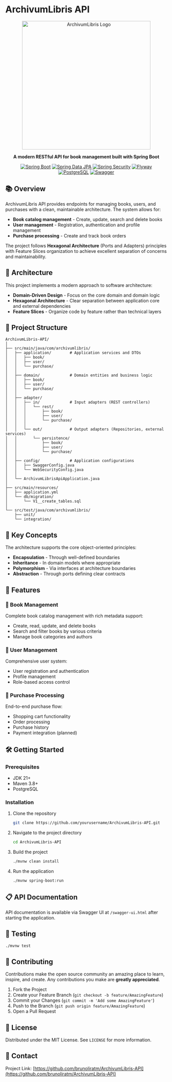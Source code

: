 # ArchivumLibris API

<div align="center">
  <img src="https://capsule-render.vercel.app/api?type=blur&height=300&color=gradient&text=Archivum%20Libris&reversal=true&textBg=false&fontColor=fff&stroke=000" alt="ArchivumLibris Logo" width="400">

  **A modern RESTful API for book management built with Spring Boot**

  [![Spring Boot](https://img.shields.io/badge/Spring%20Boot-6DB33F?style=flat-square&logo=spring-boot&logoColor=white)](https://spring.io/projects/spring-boot)
  [![Spring Data JPA](https://img.shields.io/badge/Spring%20Data%20JPA-6DB33F?style=flat-square&logo=spring&logoColor=white)](https://spring.io/projects/spring-data-jpa)
  [![Spring Security](https://img.shields.io/badge/Spring%20Security-6DB33F?style=flat-square&logo=spring-security&logoColor=white)](https://spring.io/projects/spring-security)
  [![Flyway](https://img.shields.io/badge/Flyway-CC0200?style=flat-square&logo=flyway&logoColor=white)](https://flywaydb.org/)
  [![PostgreSQL](https://img.shields.io/badge/PostgreSQL-336791?style=flat-square&logo=postgresql&logoColor=white)](https://www.postgresql.org/)
  [![Swagger](https://img.shields.io/badge/Swagger-85EA2D?style=flat-square&logo=swagger&logoColor=black)](https://swagger.io/)

</div>

## 📚 Overview

ArchivumLibris API provides endpoints for managing books, users, and purchases with a clean, maintainable architecture. The system allows for:

- **Book catalog management** - Create, update, search and delete books
- **User management** - Registration, authentication and profile management
- **Purchase processing** - Create and track book orders

The project follows **Hexagonal Architecture** (Ports and Adapters) principles with Feature Slices organization to achieve excellent separation of concerns and maintainability.

## 🔷 Architecture

This project implements a modern approach to software architecture:

- **Domain-Driven Design** - Focus on the core domain and domain logic
- **Hexagonal Architecture** - Clear separation between application core and external dependencies
- **Feature Slices** - Organize code by feature rather than technical layers

## 📂 Project Structure

```
ArchivumLibris-API/
│
├── src/main/java/com/archivumlibris/
│   ├── application/        # Application services and DTOs
│   │   ├── book/
│   │   ├── user/
│   │   └── purchase/
│   │
│   ├── domain/             # Domain entities and business logic
│   │   ├── book/
│   │   ├── user/
│   │   └── purchase/
│   │
│   ├── adapter/
│   │   ├── in/             # Input adapters (REST controllers)
│   │   │   └── rest/
│   │   │       ├── book/
│   │   │       ├── user/
│   │   │       └── purchase/
│   │   │
│   │   └── out/            # Output adapters (Repositories, external services)
│   │       └── persistence/
│   │           ├── book/
│   │           ├── user/
│   │           └── purchase/
│   │
│   ├── config/             # Application configurations
│   │   ├── SwaggerConfig.java
│   │   └── WebSecurityConfig.java
│   │
│   └── ArchivumLibrisApiApplication.java
│
├── src/main/resources/
│   ├── application.yml
│   └── db/migration/
│       └── V1__create_tables.sql
│
└── src/test/java/com/archivumlibris/
    ├── unit/
    └── integration/
```

## 🧩 Key Concepts

The architecture supports the core object-oriented principles:

- **Encapsulation** - Through well-defined boundaries
- **Inheritance** - In domain models where appropriate
- **Polymorphism** - Via interfaces at architecture boundaries
- **Abstraction** - Through ports defining clear contracts

## 🚀 Features

### 📖 Book Management

Complete book catalog management with rich metadata support:
- Create, read, update, and delete books
- Search and filter books by various criteria
- Manage book categories and authors

### 👥 User Management

Comprehensive user system:
- User registration and authentication
- Profile management
- Role-based access control

### 🛒 Purchase Processing

End-to-end purchase flow:
- Shopping cart functionality
- Order processing
- Purchase history
- Payment integration (planned)

## 🛠️ Getting Started

### Prerequisites

- JDK 21+
- Maven 3.8+
- PostgreSQL

### Installation

1. Clone the repository
   ```bash
   git clone https://github.com/yourusername/ArchivumLibris-API.git
   ```

2. Navigate to the project directory
   ```bash
   cd ArchivumLibris-API
   ```

3. Build the project
   ```bash
   ./mvnw clean install
   ```

4. Run the application
   ```bash
   ./mvnw spring-boot:run
   ```

## 📋 API Documentation

API documentation is available via Swagger UI at `/swagger-ui.html` after starting the application.

## 🧪 Testing

```bash
./mvnw test
```

## 🤝 Contributing

Contributions make the open source community an amazing place to learn, inspire, and create. Any contributions you make are **greatly appreciated**.

1. Fork the Project
2. Create your Feature Branch (`git checkout -b feature/AmazingFeature`)
3. Commit your Changes (`git commit -m 'Add some AmazingFeature'`)
4. Push to the Branch (`git push origin feature/AmazingFeature`)
5. Open a Pull Request

## 📄 License

Distributed under the MIT License. See `LICENSE` for more information.

## 📮 Contact

Project Link: [https://github.com/brunoliratm/ArchivumLibris-API](https://github.com/brunoliratm/ArchivumLibris-API)
